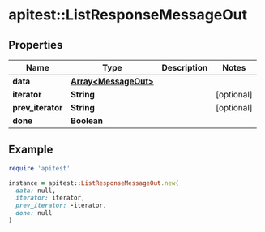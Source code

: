 # apitest::ListResponseMessageOut

## Properties

| Name | Type | Description | Notes |
| ---- | ---- | ----------- | ----- |
| **data** | [**Array&lt;MessageOut&gt;**](MessageOut.md) |  |  |
| **iterator** | **String** |  | [optional] |
| **prev_iterator** | **String** |  | [optional] |
| **done** | **Boolean** |  |  |

## Example

```ruby
require 'apitest'

instance = apitest::ListResponseMessageOut.new(
  data: null,
  iterator: iterator,
  prev_iterator: -iterator,
  done: null
)
```


